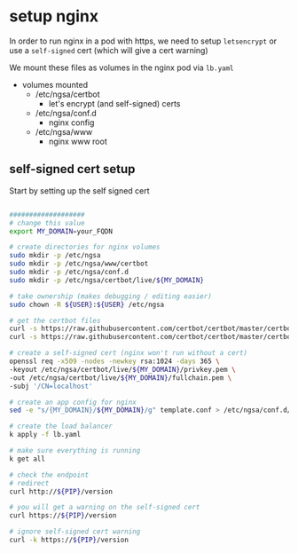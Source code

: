 # setup nginx

In order to run nginx in a pod with https, we need to setup `letsencrypt` or use a `self-signed` cert (which will give a cert warning)

We mount these files as volumes in the nginx pod via `lb.yaml`

- volumes mounted
  - /etc/ngsa/certbot
    - let's encrypt (and self-signed) certs
  - /etc/ngsa/conf.d
    - nginx config
  - /etc/ngsa/www
    - nginx www root

## self-signed cert setup

Start by setting up the self signed cert

``` bash

###################
# change this value
export MY_DOMAIN=your_FQDN

# create directories for nginx volumes
sudo mkdir -p /etc/ngsa
sudo mkdir -p /etc/ngsa/www/certbot
sudo mkdir -p /etc/ngsa/conf.d
sudo mkdir -p /etc/ngsa/certbot/live/${MY_DOMAIN}

# take ownership (makes debugging / editing easier)
sudo chown -R ${USER}:${USER} /etc/ngsa

# get the certbot files
curl -s https://raw.githubusercontent.com/certbot/certbot/master/certbot-nginx/certbot_nginx/_internal/tls_configs/options-ssl-nginx.conf > /etc/ngsa/certbot/options-ssl-nginx.conf
curl -s https://raw.githubusercontent.com/certbot/certbot/master/certbot/certbot/ssl-dhparams.pem > /etc/ngsa/certbot/ssl-dhparams.pem

# create a self-signed cert (nginx won't run without a cert)
openssl req -x509 -nodes -newkey rsa:1024 -days 365 \
-keyout /etc/ngsa/certbot/live/${MY_DOMAIN}/privkey.pem \
-out /etc/ngsa/certbot/live/${MY_DOMAIN}/fullchain.pem \
-subj '/CN=localhost'

# create an app config for nginx
sed -e "s/{MY_DOMAIN}/${MY_DOMAIN}/g" template.conf > /etc/ngsa/conf.d/ngsa.conf

# create the load balancer
k apply -f lb.yaml

# make sure everything is running
k get all

# check the endpoint
# redirect
curl http://${PIP}/version

# you will get a warning on the self-signed cert
curl https://${PIP}/version

# ignore self-signed cert warning
curl -k https://${PIP}/version
